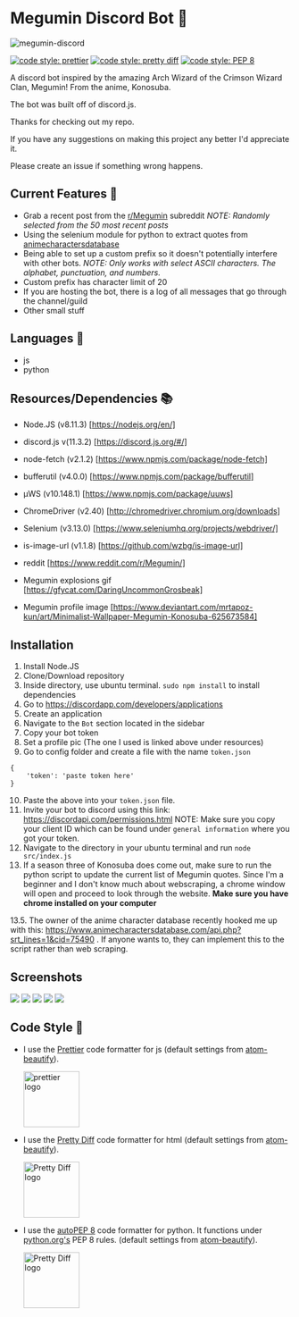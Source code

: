 # Megumin Discord Bot :speech_balloon:

![megumin-discord](https://github.com/dumblole/discord-meguBot/blob/master/readme-imgs/a.png)

[![code style: prettier](https://img.shields.io/badge/code_style-prettier-ff69b4.svg?style=flat-square)](https://github.com/prettier/prettier)
[![code style: pretty diff](https://img.shields.io/badge/code%20style-pretty%20diff-lightgrey.svg?style=flat-square)](https://github.com/prettydiff/prettydiff)
[![code style: PEP 8](https://img.shields.io/badge/code%20style-PEP%208-blue.svg?style=flat-square)](https://github.com/prettydiff/prettydiff)

A discord bot inspired by the amazing Arch Wizard of the Crimson Wizard Clan, Megumin! From the anime, Konosuba.

The bot was built off of discord.js.

Thanks for checking out my repo.

If you have any suggestions on making this project any better I'd appreciate it.

Please create an issue if something wrong happens.

## Current Features :statue_of_liberty:

-   Grab a recent post from the [r/Megumin](https://www.reddit.com/r/Megumin/) subreddit _NOTE: Randomly selected from the 50 most recent posts_
-   Using the selenium module for python to extract quotes from [animecharactersdatabase](https://www.animecharactersdatabase.com)
-   Being able to set up a custom prefix so it doesn't potentially interfere with other bots. _NOTE: Only works with select ASCII characters. The alphabet, punctuation, and numbers._
-   Custom prefix has character limit of 20
-   If you are hosting the bot, there is a log of all messages that go through the channel/guild
-   Other small stuff

## Languages :speech_balloon:

-   js
-   python

## Resources/Dependencies :books:

-   Node.JS (v8.11.3) [https://nodejs.org/en/]
-   discord.js v(11.3.2) [https://discord.js.org/#/]
-   node-fetch (v2.1.2) [https://www.npmjs.com/package/node-fetch]
-   bufferutil (v4.0.0) [https://www.npmjs.com/package/bufferutil]
-   µWS (v10.148.1) [https://www.npmjs.com/package/uuws]
-   ChromeDriver (v2.40) [http://chromedriver.chromium.org/downloads]
-   Selenium (v3.13.0) [https://www.seleniumhq.org/projects/webdriver/]
-   is-image-url (v1.1.8) [https://github.com/wzbg/is-image-url]

-   reddit [https://www.reddit.com/r/Megumin/]

-   Megumin explosions gif [https://gfycat.com/DaringUncommonGrosbeak]

-   Megumin profile image [https://www.deviantart.com/mrtapoz-kun/art/Minimalist-Wallpaper-Megumin-Konosuba-625673584]

## Installation

1.  Install Node.JS
2.  Clone/Download repository
3.  Inside directory, use ubuntu terminal. `sudo npm install` to install dependencies
4.  Go to https://discordapp.com/developers/applications
5.  Create an application
6.  Navigate to the `Bot` section located in the sidebar
7.  Copy your bot token
8.  Set a profile pic (The one I used is linked above under resources)
9.  Go to config folder and create a file with the name `token.json`

```
{
    'token': 'paste token here'
}
```

10. Paste the above into your `token.json` file.
11. Invite your bot to discord using this link: https://discordapi.com/permissions.html NOTE: Make sure you copy your client ID which can be found under `general information` where you got your token.
12. Navigate to the directory in your ubuntu terminal and run `node src/index.js`
13. If a season three of Konosuba does come out, make sure to run the python script to update the current list of Megumin quotes. Since I'm a beginner and I don't know much about webscraping, a chrome window will open and proceed to look through the website.  **Make sure you have chrome installed on your computer**

13.5. The owner of the anime character database recently hooked me up with this: https://www.animecharactersdatabase.com/api.php?srt_lines=1&cid=75490 . If anyone wants to, they can implement this to the script rather than web scraping.

## Screenshots

![](https://github.com/dumblole/discord-meguBot/blob/master/readme-imgs/terminal.PNG)
![](https://github.com/dumblole/discord-meguBot/blob/master/readme-imgs/help.PNG)
![](https://github.com/dumblole/discord-meguBot/blob/master/readme-imgs/rand.PNG)
![](https://github.com/dumblole/discord-meguBot/blob/master/readme-imgs/img.PNG)
![](https://github.com/dumblole/discord-meguBot/blob/master/readme-imgs/done.PNG)

## Code Style :art:

-   I use the [Prettier](https://prettier.io/) code formatter for js (default settings from [atom-beautify](https://github.com/Glavin001/atom-beautify)).

    [<img src ="https://prettier.io/icon.png" alt="prettier logo" width="100" height="100">](https://prettier.io/)

*   I use the [Pretty Diff](https://github.com/prettydiff/prettydiff) code formatter for html (default settings from [atom-beautify](https://github.com/Glavin001/atom-beautify)).

    [<img src ="https://avatars.githubusercontent.com/u/524902?v=3" alt="Pretty Diff logo" width="100" height="100">](https://github.com/prettydiff/prettydiff)

*   I use the [autoPEP 8](https://github.com/hhatto/autopep8) code formatter for python. It functions under [python.org's](https://www.python.org/dev/peps/pep-0008/?) PEP 8 rules. (default settings from [atom-beautify](https://github.com/Glavin001/atom-beautify)).

    [<img src ="https://github.com/dumblole/discord-meguBot/blob/master/readme-imgs/python-7be70baaac.png" alt="Pretty Diff logo" width="100" height="100">](https://github.com/hhatto/autopep8)
